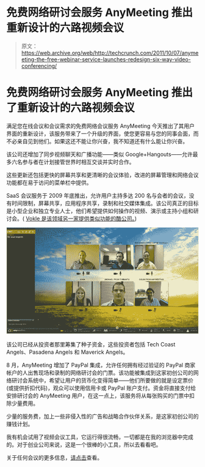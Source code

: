 # 免费网络研讨会服务 AnyMeeting 推出重新设计的六路视频会议 

> 原文：<https://web.archive.org/web/http://techcrunch.com/2011/10/07/anymeeting-the-free-webinar-service-launches-redesign-six-way-video-conferencing/>

# 免费网络研讨会服务 AnyMeeting 推出了重新设计的六路视频会议

满足您在线会议和会议需求的免费网络会议服务 AnyMeeting 今天推出了其用户界面的重新设计，该服务带来了一个升级的界面，使您更容易与您的同事会面，而不必亲自见到他们。如果这还不能让你兴奋，我不知道还有什么能让你兴奋。

该公司还增加了同步视频聊天和广播功能——类似 Google+Hangouts——允许最多六名参与者在计划接管世界时相互交谈并实时合作。

这些更新还包括更快的屏幕共享和更清晰的会议体验，改进的屏幕管理和网络会议功能都在易于访问的菜单栏中提供。

SaaS 会议服务于 2009 年底推出，允许用户主持多达 200 名与会者的会议，没有时间限制，屏幕共享，应用程序共享，录制和社交媒体集成。该公司真正的目标是小型企业和独立专业人士，他们希望提供如何操作的视频、演示或主持小组和研讨会。( [Vokle 是该领域另一家提供类似功能的酷公司。](https://web.archive.org/web/20230203141551/https://techcrunch.com/2011/04/18/vokle-raises-767k-for-its-live-video-conferencing-platform/))

[![](img/e9b178c5380806b4a988c45f843922b6.png "2011-09-29_video-conf-6-way")](https://web.archive.org/web/20230203141551/https://techcrunch.com/wp-content/uploads/2011/10/2011-09-29_video-conf-6-way.jpg)

该公司已经从投资者那里筹集了种子资金，这些投资者包括 Tech Coast Angels、Pasadena Angels 和 Maverick Angels。

8 月，AnyMeeting 增加了 PayPal 集成，允许任何拥有经过验证的 PayPal 商家帐户的人出售现场和录制的网络研讨会的门票。该功能被集成到这家初创公司的网络研讨会系统中，希望让用户的货币化变得简单——他们所要做的就是设定票价(或提供折扣代码)，观众可以使用信用卡或 PayPal 账户支付。资金将直接支付给安排研讨会的 AnyMeeting 用户，在这一点上，该服务将从每张购买的门票中扣除少量费用。

少量的服务费，加上一些非侵入性的广告和战略合作伙伴关系，是这家初创公司的赚钱计划。

我有机会试用了视频会议工具，它运行得很流畅，一切都是在我的浏览器中完成的。对于创业公司来说，这是一个很棒的小工具，所以去看看吧。

关于任何会议的更多信息，[请点击](https://web.archive.org/web/20230203141551/http://www.anymeeting.com/)查看。